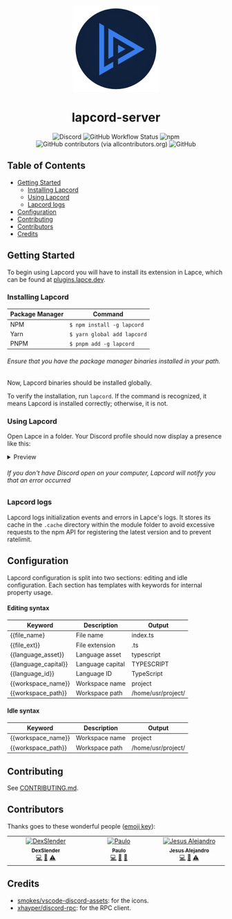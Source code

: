 <div align='center'>
  <a href="https://plugins.lapce.dev/plugins/Hyduez/dou.lapcord">
    <img width="200" src="assets/logo.png">
  </a>
  <h1> lapcord-server </h1>
</div>

<div align='center'>

  <img alt="Discord" src="https://img.shields.io/discord/876339668956893216?label=Discord&logo=Discord">
  <img alt="GitHub Workflow Status" src="https://img.shields.io/github/actions/workflow/status/doupkg/lapcord-server/github-packages.yml?label=Build&logo=GitHub%20Actions">
  <img alt="npm" src="https://img.shields.io/npm/v/lapcord?label=Lapcord&logo=npm">
  <img alt="GitHub contributors (via allcontributors.org)" src="https://img.shields.io/github/all-contributors/doupkg/lapcord-server?label=Contributors&logo=Handshake">
  <img alt="GitHub" src="https://img.shields.io/github/license/doupkg/lapcord-server?label=License&logo=GitHub">
  
</div>

## Table of Contents

- [Getting Started](#getting-started)
  - [Installing Lapcord](#installing-lapcord)
  - [Using Lapcord](#using-lapcord)
  - [Lapcord logs](#lapcord-logs)
- [Configuration](#configuration)
- [Contributing](#contributing)
- [Contributors](#contributors)
- [Credits](#credits)

## Getting Started

To begin using Lapcord you will have to install its extension in Lapce, which can be found at [plugins.lapce.dev](https://plugins.lapce.dev).

### Installing Lapcord

| Package Manager | Command |
| ----- | ------ |
| NPM | `$ npm install -g lapcord` |
| Yarn | `$ yarn global add lapcord` |
| PNPM | `$ pnpm add -g lapcord` |

###### Ensure that you have the package manager binaries installed in your path.

Now, Lapcord binaries should be installed globally.

To verify the installation, run `lapcord`. If the command is recognized, it means Lapcord is installed correctly; otherwise, it is not.

### Using Lapcord

Open Lapce in a folder. Your Discord profile should now display a presence like this:

<details>
  <summary>Preview</summary>
  <br />
  <img src='https://i.imgur.com/ttCbBkM.png' alt='discord-rpc' />
</details>

###### If you don't have Discord open on your computer, Lapcord will notify you that an error occurred

### Lapcord logs

Lapcord logs initialization events and errors in Lapce's logs. It stores its cache in the `.cache` directory within the module folder to avoid excessive requests to the npm API for registering the latest version and to prevent ratelimit.

## Configuration

Lapcord configuration is split into two sections: editing and idle configuration. Each section has templates with keywords for internal property usage.

#### Editing syntax

| Keyword | Description | Output |
| ------- | ----------- | ------ |
| {{file_name} | File name | index.ts |
| {{file_ext}} | File extension | .ts |
| {{language_asset}} | Language asset | typescript |
| {{language_capital}} | Language capital | TYPESCRIPT |  
| {{language_id}} | Language ID | TypeScript |
| {{workspace_name}} | Workspace name | project |
| {{workspace_path}} | Workspace path | /home/usr/project/ |

#### Idle syntax

| Keyword | Description | Output |
| ------- | ----------- | ------ |
| {{workspace_name}} | Workspace name | project |
| {{workspace_path}} | Workspace path | /home/usr/project/ |

## Contributing

See [CONTRIBUTING.md](https://github.com/doupkg/lapcord-server/blob/master/CONTRIBUTING.md).

## Contributors

Thanks goes to these wonderful people ([emoji key](https://allcontributors.org/docs/en/emoji-key)):

<!-- ALL-CONTRIBUTORS-LIST:START - Do not remove or modify this section -->
<!-- prettier-ignore-start -->
<!-- markdownlint-disable -->
<table>
  <tbody>
    <tr>
      <td align="center" valign="top" width="14.28%"><a href="https://github.com/DexSlender"><img src="https://avatars.githubusercontent.com/u/91853649?v=4?s=100" width="100px;" alt="DexSlender"/><br /><sub><b>DexSlender</b></sub></a><br /><a href="https://github.com/doupkg/lapcord-server/commits?author=DexSlender" title="Code">💻</a> <a href="#ideas-DexSlender" title="Ideas, Planning, & Feedback">🤔</a> <a href="https://github.com/doupkg/lapcord-server/commits?author=DexSlender" title="Tests">⚠️</a></td>
      <td align="center" valign="top" width="14.28%"><a href="http://matrix.to/#/@paulo:envs.net"><img src="https://avatars.githubusercontent.com/u/79933487?v=4?s=100" width="100px;" alt="Paulo"/><br /><sub><b>Paulo</b></sub></a><br /><a href="https://github.com/doupkg/lapcord-server/commits?author=hyduez" title="Code">💻</a> <a href="#maintenance-Hyduez" title="Maintenance">🚧</a> <a href="#ideas-Hyduez" title="Ideas, Planning, & Feedback">🤔</a></td>
      <td align="center" valign="top" width="14.28%"><a href="https://www.jesusale.cf/"><img src="https://avatars.githubusercontent.com/u/54212600?v=4?s=100" width="100px;" alt="Jesus Alejandro"/><br /><sub><b>Jesus Alejandro</b></sub></a><br /><a href="https://github.com/doupkg/lapcord-server/commits?author=jesus-ale43" title="Code">💻</a> <a href="#design-jesus-ale43" title="Design">🎨</a> <a href="https://github.com/doupkg/lapcord-server/commits?author=jesus-ale43" title="Tests">⚠️</a></td>
    </tr>
  </tbody>
</table>

<!-- markdownlint-restore -->
<!-- prettier-ignore-end -->

<!-- ALL-CONTRIBUTORS-LIST:END -->

## Credits

- [smokes/vscode-discord-assets](https://github.com/smokes/vscode-discord-assets): for the icons.
- [xhayper/discord-rpc](https://github.com/xhayper/discord-rpc): for the RPC client.
